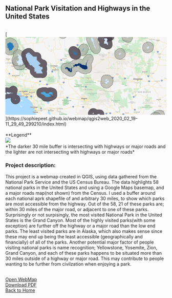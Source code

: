 ## National Park Visitation and Highways in the United States
<br>
[<img src="/images/WebMapSS.PNG?raw=true"/>](https://sophiepeet.github.io/webmap/qgis2web_2020_02_19-11_29_49_299210/index.html)
<br>
<br>
**Legend**<br>
<img src="https://sophiepeet.github.io/images/WebMapLegend.PNG?raw=true"/><br>
*The darker 30 mile buffer is intersecting with highways or major roads and<br> 
the lighter are not intersecting with highways or major roads* 

### **Project description:** <br>
This project is a webmap created in QGIS, using data gathered from the National Park Service and the US Census Bureau. The data highlights 58 national parks in the United States and using a Google Maps basemap, and a major roads map(not shown) from the Census. I used a buffer around each national aprk shapefile of and arbitrary 30 miles, to show which parks are most accessible from the highway. Out of the 58, 21 of these parks are; within 30 miles of the major road, or adjacent to one of these parks. Surprisingly or not surpisingly, the most visited National Park in the United States is the Grand Canyon. Most of the highly visited parks(with some exception) are further off the highway or a major road than the low end parks. The least visited parks are in Alaska, which also makes sense since these may end up being the least accessible (geographically and financially) of all of the parks. Another potential major factor of people visiting national parks is name recognition; Yellowstone, Yosemite, Zion, Grand Canyon, and each of these parks happens to be situated more than 30 miles outside of a highway or major road. This may contribute to people wanting to be further from civilzation when enjoying a park.   <br>
<br>

[Open WebMap](https://sophiepeet.github.io/webmap/qgis2web_2020_02_19-11_29_49_299210/index.html)<br>
[Download PDF](/projects/Lab3WebMapPDF.pdf)<br>
<a href="https://sophiepeet.github.io">Back to Home</a>
<!-- birds aren't real -->
